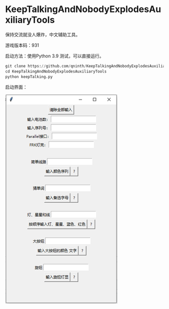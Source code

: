 # KeepTalkingAndNobodyExplodesAuxiliaryTools
保持交流就没人爆炸，中文辅助工具。

游戏版本码：931

启动方法：使用Python 3.9 测试，可以直接运行。
``` python
git clone https://github.com/qninth/KeepTalkingAndNobodyExplodesAuxiliaryTools.git
cd KeepTalkingAndNobodyExplodesAuxiliaryTools
python keepTalking.py
```

启动界面：

![open](README.assets/open.png)